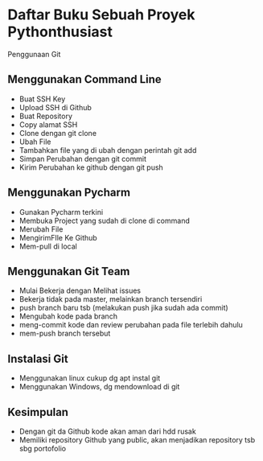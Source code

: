 # Daftar Buku Sebuah Proyek Pythonthusiast
Penggunaan Git

## Menggunakan Command Line
- Buat SSH Key
- Upload SSH di Github
- Buat Repository
- Copy alamat SSH
- Clone dengan git clone <alamat ssh>
- Ubah File
- Tambahkan file yang di ubah dengan perintah git add
- Simpan Perubahan dengan git commit
- Kirim Perubahan ke github dengan git push

## Menggunakan Pycharm

- Gunakan Pycharm terkini
- Membuka Project yang sudah di clone di command
- Merubah File
- MengirimFIle Ke Github
- Mem-pull di local

## Menggunakan Git Team
- Mulai Bekerja dengan Melihat issues
- Bekerja tidak pada master, melainkan branch tersendiri
- push branch baru tsb (melakukan push jika sudah ada commit)
- Mengubah kode pada branch
- meng-commit kode dan review perubahan pada file terlebih dahulu
- mem-push branch tersebut

## Instalasi Git
- Menggunakan linux cukup dg apt instal git
- Menggunakan Windows, dg mendownload di git
## Kesimpulan
- Dengan git da Github kode akan aman dari hdd rusak
- Memiliki repository Github yang public, akan menjadikan repository tsb sbg portofolio
